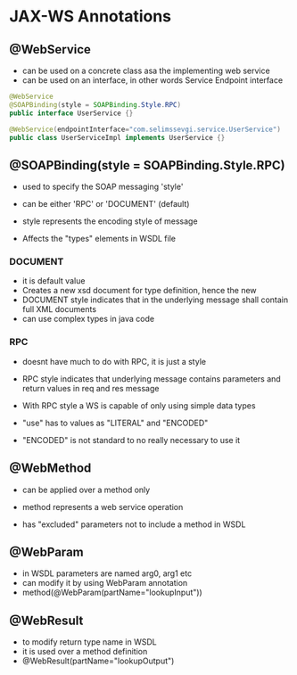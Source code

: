# JAX-WS Annotations

## @WebService

- can be used on a concrete class asa the implementing web service
- can be used on an interface, in other words Service Endpoint interface

```java
@WebService
@SOAPBinding(style = SOAPBinding.Style.RPC)
public interface UserService {}

@WebService(endpointInterface="com.selimssevgi.service.UserService")
public class UserServiceImpl implements UserService {}
```

## @SOAPBinding(style = SOAPBinding.Style.RPC)

- used to specify the SOAP messaging 'style'
- can be either 'RPC' or 'DOCUMENT' (default)
- style represents the encoding style of message

- Affects the "types" elements in WSDL file

### DOCUMENT

- it is default value
- Creates a new xsd document for type definition, hence the new
- DOCUMENT style indicates that in the underlying message shall contain full XML documents
- can use complex types in java code

### RPC

- doesnt have much to do with RPC, it is just a style
- RPC style indicates that underlying message contains parameters and return values in req and res message
- With RPC style a WS is capable of only using simple data types

- "use" has to values as "LITERAL" and "ENCODED"
- "ENCODED" is not standard to no really necessary to use it

## @WebMethod

- can be applied over a method only
- method represents a web service operation

- has "excluded" parameters not to include a method in WSDL

## @WebParam

- in WSDL parameters are named arg0, arg1 etc
- can modify it by using WebParam annotation
- method(@WebParam(partName="lookupInput"))

## @WebResult

- to modify return type name in WSDL
- it is used over a method definition
- @WebResult(partName="lookupOutput")
